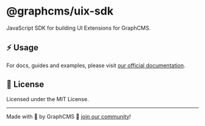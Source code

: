 # @graphcms/uix-sdk

JavaScript SDK for building UI Extensions for GraphCMS.

## ⚡ Usage

For docs, guides and examples, please visit [our official documentation](https://graphcms.com/docs/ui-extensions).

## 📝 License

Licensed under the MIT License.

---

Made with 💜 by GraphCMS 👋 [join our community](https://slack.graphcms.com/)!
